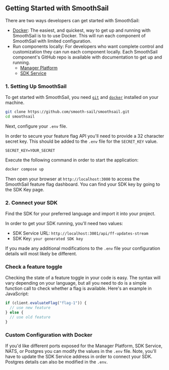## Getting Started with SmoothSail

There are two ways developers can get started with SmoothSail:

- [Docker](#1-setting-up-smoothsail): The easiest, and quickest, way to get up and running with SmoothSail is to to use Docker. This will run each component of SmoothSail with limited configuration.
- Run components locally: For developers who want complete control and customization they can run each component locally. Each SmoothSail component's GitHub repo is available with documentation to get up and running.
  - [Manager Platform]()
  - [SDK Service]()

### 1. Setting Up SmoothSail

To get started with SmoothSail, you need [`git`](https://git-scm.com/) and [`docker`](https://www.docker.com/) installed on your machine.

```bash
git clone https://github.com/smooth-sail/smoothsail.git
cd smoothsail
```

Next, configure your `.env` file.

In order to secure your feature flag API you'll need to provide a 32 character secret key. This should be added to the `.env` file for the `SECRET_KEY` value.

```
SECRET_KEY=YOUR_SECRET
```

Execute the following command in order to start the application:

```bash
docker compose up
```

Then open your browser at `http://localhost:3000` to access the SmoothSail feature flag dashboard. You can find your SDK key by going to the SDK Key page.

### 2. Connect your SDK

Find the SDK for your preferred language and import it into your project.

In order to get your SDK running, you'll need two values:

- SDK Service URL: `http://localhost:3001/api/ff-updates-stream`
- SDK Key: `your generated SDK key`

If you made any additional modifications to the `.env` file your configuration details will most likely be different.

### Check a feature toggle

Checking the state of a feature toggle in your code is easy. The syntax will vary depending on your language, but all you need to do is a simple function call to check whether a flag is available. Here's an example in JavaScript:

```javascript
if (client.evaluateFlag("flag-1")) {
  // use new feature
} else {
  // use old feature
}
```

### Custom Configuration with Docker

If you'd like different ports exposed for the Manager Platform, SDK Service, NATS, or Postgres you can modify the values in the `.env` file. Note, you'll have to update the SDK Service address in order to connect your SDK. Postgres details can also be modified in the `.env`.

